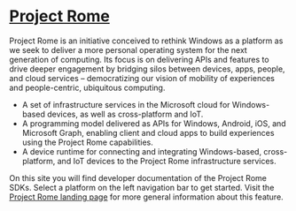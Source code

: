 # [Project Rome](https://developer.microsoft.com/en-us/windows/project-rome)

Project Rome is an initiative conceived to rethink Windows as a platform as we seek to deliver a more personal operating system for the next generation of computing. Its focus is on delivering APIs and features to drive deeper engagement by bridging silos between devices, apps, people, and cloud services – democratizing our vision of mobility of experiences and people-centric, ubiquitous computing.

- A set of infrastructure services in the Microsoft cloud for Windows-based devices, as well as cross-platform and IoT.
- A programming model delivered as APIs for Windows, Android, iOS, and Microsoft Graph, enabling client and cloud apps to build experiences using the Project Rome capabilities.
- A device runtime for connecting and integrating Windows-based, cross-platform, and IoT devices to the Project Rome infrastructure services.

On this site you will find developer documentation of the Project Rome SDKs. Select a platform on the left navigation bar to get started. Visit the [Project Rome landing page](https://developer.microsoft.com/windows/project-rome) for more general information about this feature.
